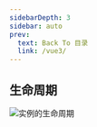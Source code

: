 ```yaml
---
sidebarDepth: 3
sidebar: auto
prev:
  text: Back To 目录
  link: /vue3/
---
```


## 生命周期

![实例的生命周期](https://v3.cn.vuejs.org/images/lifecycle.svg)